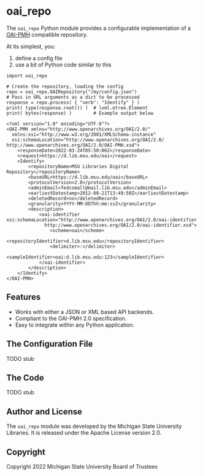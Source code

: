 # oai_repo
The `oai_repo` Python module provides a configurable implementation of a
[OAI-PMH](http://openarchives.org/OAI/openarchivesprotocol.html) compatible repository.

At its simplest, you:
1. define a config file
2. use a bit of Python code similar to this
```
import oai_repo

# Create the repository, loading the config
repo = oai_repo.OAIRepository("/my/config.json")
# Pass in URL arguments as a dict to be processed
response = repo.process( { "verb": "Identify" } )
print( type(response.root()) )  # lxml.etree.Element
print( bytes(response) )        # Example output below
```
```
<?xml version="1.0" encoding="UTF-8"?>
<OAI-PMH xmlns="http://www.openarchives.org/OAI/2.0/"
  xmlns:xsi="http://www.w3.org/2001/XMLSchema-instance"
  xsi:schemaLocation="http://www.openarchives.org/OAI/2.0/ http://www.openarchives.org/OAI/2.0/OAI-PMH.xsd">
    <responseDate>2022-03-24T05:50:06Z</responseDate>
    <request>https://d.lib.msu.edu/oai</request>
    <Identify>
        <repositoryName>MSU Libraries Digital Repository</repositoryName>
        <baseURL>https://d.lib.msu.edu/oai</baseURL>
        <protocolVersion>2.0</protocolVersion>
        <adminEmail>fedcomall@mail.lib.msu.edu</adminEmail>
        <earliestDatestamp>2012-08-21T13:49:50Z</earliestDatestamp>
        <deletedRecord>no</deletedRecord>
        <granularity>YYYY-MM-DDThh:mm:ssZ</granularity>
        <description>
            <oai-identifier xsi:schemaLocation="http://www.openarchives.org/OAI/2.0/oai-identifier
              http://www.openarchives.org/OAI/2.0/oai-identifier.xsd">
                <scheme>oai</scheme>
                <repositoryIdentifier>d.lib.msu.edu</repositoryIdentifier>
                <delimiter>:</delimiter>
                <sampleIdentifier>oai:d.lib.msu.edu:123</sampleIdentifier>
            </oai-identifier>
        </description>
    </Identify>
</OAI-PMH>
```

## Features
* Works with either a JSON or XML based API backends.
* Compliant to the OAI-PMH 2.0 specification.
* Easy to integrate within any Python application.

## The Configuration File
TODO stub

## The Code
TODO stub

## Author and License
The `oai_repo` module was developed by the Michigan State University Libraries.
It is released under the Apache License version 2.0.

## Copyright
Copyright 2022 Michigan State University Board of Trustees
